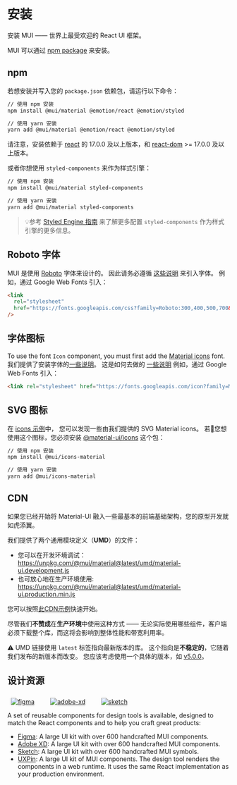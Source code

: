 # 安装

<p class="description">安装 MUI —— 世界上最受欢迎的 React UI 框架。</p>

MUI 可以通过 [npm package](https://www.npmjs.com/package/@mui/material) 来安装。

## npm

若想安装并写入您的 `package.json` 依赖包，请运行以下命令：

```sh
// 使用 npm 安装
npm install @mui/material @emotion/react @emotion/styled

// 使用 yarn 安装
yarn add @mui/material @emotion/react @emotion/styled
```

<!-- #react-peer-version -->

请注意，安装依赖于 [react](https://www.npmjs.com/package/react) 的 17.0.0 及以上版本，和 [react-dom](https://www.npmjs.com/package/react-dom) >= 17.0.0 及以上版本。

或者你想使用 `styled-components` 来作为样式引擎：

```sh
// 使用 npm 安装
npm install @mui/material styled-components

// 使用 yarn 安装
yarn add @mui/material styled-components
```

> 💡参考 [Styled Engine 指南](/guides/styled-engine/) 来了解更多配置 `styled-components` 作为样式引擎的更多信息。

## Roboto 字体

MUI 是使用 [Roboto](https://fonts.google.com/specimen/Roboto) 字体来设计的。 因此请务必遵循 [这些说明](/components/typography/#general) 来引入字体。 例如，通过 Google Web Fonts 引入：

```html
<link
  rel="stylesheet"
  href="https://fonts.googleapis.com/css?family=Roboto:300,400,500,700&display=swap"
/>
```

## 字体图标

To use the font `Icon` component, you must first add the [Material icons](https://fonts.google.com/icons) font. 我们提供了安装字体的[一些说明](/components/icons/#font-icons)。 这是如何去做的 [一些说明](/components/icons/#font-icons) 例如，通过 Google Web Fonts 引入：

```html
<link rel="stylesheet" href="https://fonts.googleapis.com/icon?family=Material+Icons" />
```

## SVG 图标

在 [icons 示例](/components/icons/)中， 您可以发现一些由我们提供的 SVG Material icons。 若您想使用这个图标，您必须安装 [@material-ui/icons](https://www.npmjs.com/package/@material-ui/icons) 这个包：

<!-- #default-branch-switch -->

```sh
// 使用 npm 安装
npm install @mui/icons-material

// 使用 yarn 安装
yarn add @mui/icons-material
```

## CDN

如果您已经开始将 Material-UI 融入一些最基本的前端基础架构，您的原型开发就如虎添翼。

我们提供了两个通用模块定义（**UMD**）的文件：

- 您可以在开发环境调试：https://unpkg.com/@mui/material@latest/umd/material-ui.development.js
- 也可放心地在生产环境使用: https://unpkg.com/@mui/material@latest/umd/material-ui.production.min.js

您可以按照[此CDN示例](https://github.com/mui-org/material-ui/tree/master/examples/cdn)快速开始。

尽管我们**不赞成**在**生产环境**中使用这种方式 —— 无论实际使用哪些组件，客户端必须下载整个库，而这将会影响到整体性能和带宽利用率。

⚠️ UMD 链接使用 `latest` 标签指向最新版本的库。 这个指向是**不稳定的**，它随着我们发布的新版本而改变。 您应该考虑使用一个具体的版本，如 [v5.0.0](https://unpkg.com/@mui/material@5.0.0/umd/material-ui.development.js)。

## 设计资源

<a href="https://mui.com/store/items/figma-react/?utm_source=docs&utm_medium=referral&utm_campaign=installation-figma" style="margin-left: 8px; margin-top: 8px; display: inline-block;"><img src="/static/images/download-figma.svg" alt="figma" /></a>
<a href="https://mui.com/store/items/adobe-xd-react/?utm_source=docs&utm_medium=referral&utm_campaign=installation-adobe-xd" style="margin-left: 32px; margin-top: 8px; display: inline-block;"><img src="/static/images/download-adobe-xd.svg" alt="adobe-xd" /></a>
<a href="https://mui.com/store/items/sketch-react/?utm_source=docs&utm_medium=referral&utm_campaign=installation-sketch" style="margin-left: 32px; margin-top: 8px; display: inline-block;"><img src="/static/images/download-sketch.svg" alt="sketch" /></a>

A set of reusable components for design tools is available, designed to match the React components and to help you craft great products:

- [Figma](https://mui.com/store/items/figma-react/?utm_source=docs&utm_medium=referral&utm_campaign=installation-figma): A large UI kit with over 600 handcrafted MUI components.
- [Adobe XD](https://mui.com/store/items/adobe-xd-react/?utm_source=docs&utm_medium=referral&utm_campaign=installation-adobe-xd): A large UI kit with over 600 handcrafted MUI components.
- [Sketch](https://mui.com/store/items/sketch-react/?utm_source=docs&utm_medium=referral&utm_campaign=installation-sketch): A large UI kit with over 600 handcrafted MUI symbols.
- [UXPin](https://github.com/uxpin-merge/material-ui-5-merge): A large UI kit of MUI components. The design tool renders the components in a web runtime. It uses the same React implementation as your production environment.

